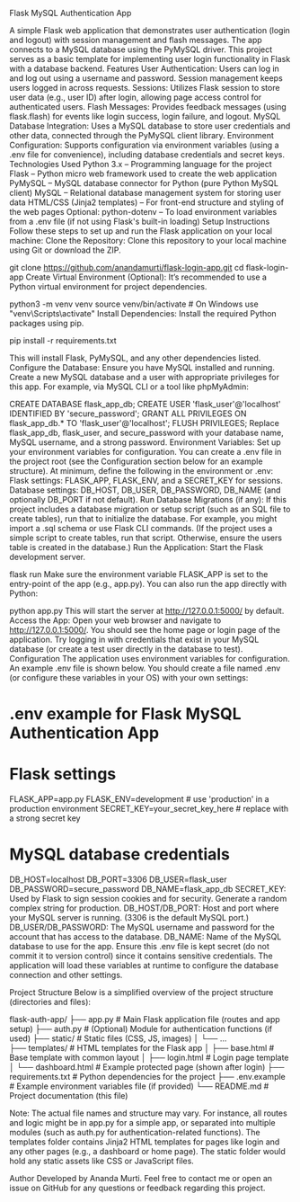 Flask MySQL Authentication App

A simple Flask web application that demonstrates user authentication (login and logout) with session management and flash messages. The app connects to a MySQL database using the PyMySQL driver. This project serves as a basic template for implementing user login functionality in Flask with a database backend.
Features
User Authentication: Users can log in and log out using a username and password. Session management keeps users logged in across requests.
Sessions: Utilizes Flask session to store user data (e.g., user ID) after login, allowing page access control for authenticated users.
Flash Messages: Provides feedback messages (using flask.flash) for events like login success, login failure, and logout.
MySQL Database Integration: Uses a MySQL database to store user credentials and other data, connected through the PyMySQL client library.
Environment Configuration: Supports configuration via environment variables (using a .env file for convenience), including database credentials and secret keys.
Technologies Used
Python 3.x – Programming language for the project
Flask – Python micro web framework used to create the web application
PyMySQL – MySQL database connector for Python (pure Python MySQL client)
MySQL – Relational database management system for storing user data
HTML/CSS (Jinja2 templates) – For front-end structure and styling of the web pages
Optional: python-dotenv – To load environment variables from a .env file (if not using Flask's built-in loading)
Setup Instructions
Follow these steps to set up and run the Flask application on your local machine:
Clone the Repository: Clone this repository to your local machine using Git or download the ZIP.

git clone https://github.com/anandamurti/flask-login-app.git
cd flask-login-app
Create Virtual Environment (Optional): It’s recommended to use a Python virtual environment for project dependencies.

python3 -m venv venv
source venv/bin/activate   # On Windows use "venv\Scripts\activate"
Install Dependencies: Install the required Python packages using pip.

pip install -r requirements.txt

This will install Flask, PyMySQL, and any other dependencies listed.
Configure the Database: Ensure you have MySQL installed and running. Create a new MySQL database and a user with appropriate privileges for this app. For example, via MySQL CLI or a tool like phpMyAdmin:

CREATE DATABASE flask_app_db;
CREATE USER 'flask_user'@'localhost' IDENTIFIED BY 'secure_password';
GRANT ALL PRIVILEGES ON flask_app_db.* TO 'flask_user'@'localhost';
FLUSH PRIVILEGES;
Replace flask_app_db, flask_user, and secure_password with your database name, MySQL username, and a strong password.
Environment Variables: Set up your environment variables for configuration. You can create a .env file in the project root (see the Configuration section below for an example structure). At minimum, define the following in the environment or .env:
Flask settings: FLASK_APP, FLASK_ENV, and a SECRET_KEY for sessions.
Database settings: DB_HOST, DB_USER, DB_PASSWORD, DB_NAME (and optionally DB_PORT if not default).
Run Database Migrations (if any): If this project includes a database migration or setup script (such as an SQL file to create tables), run that to initialize the database. For example, you might import a .sql schema or use Flask CLI commands. (If the project uses a simple script to create tables, run that script. Otherwise, ensure the users table is created in the database.)
Run the Application: Start the Flask development server.

flask run
Make sure the environment variable FLASK_APP is set to the entry-point of the app (e.g., app.py). You can also run the app directly with Python:

python app.py
This will start the server at http://127.0.0.1:5000/ by default.
Access the App: Open your web browser and navigate to http://127.0.0.1:5000/. You should see the home page or login page of the application. Try logging in with credentials that exist in your MySQL database (or create a test user directly in the database to test).
Configuration
The application uses environment variables for configuration. An example .env file is shown below. You should create a file named .env (or configure these variables in your OS) with your own settings:

# .env example for Flask MySQL Authentication App

# Flask settings
FLASK_APP=app.py
FLASK_ENV=development   # use 'production' in a production environment
SECRET_KEY=your_secret_key_here   # replace with a strong secret key

# MySQL database credentials
DB_HOST=localhost
DB_PORT=3306
DB_USER=flask_user
DB_PASSWORD=secure_password
DB_NAME=flask_app_db
SECRET_KEY: Used by Flask to sign session cookies and for security. Generate a random complex string for production.
DB_HOST/DB_PORT: Host and port where your MySQL server is running. (3306 is the default MySQL port.)
DB_USER/DB_PASSWORD: The MySQL username and password for the account that has access to the database.
DB_NAME: Name of the MySQL database to use for the app.
Ensure this .env file is kept secret (do not commit it to version control) since it contains sensitive credentials. The application will load these variables at runtime to configure the database connection and other settings.

Project Structure
Below is a simplified overview of the project structure (directories and files):

flask-auth-app/
├── app.py               # Main Flask application file (routes and app setup)
├── auth.py              # (Optional) Module for authentication functions (if used)
├── static/              # Static files (CSS, JS, images)
│   └── ...             
├── templates/           # HTML templates for the Flask app
│   ├── base.html        # Base template with common layout
│   ├── login.html       # Login page template
│   └── dashboard.html   # Example protected page (shown after login)
├── requirements.txt     # Python dependencies for the project
├── .env.example         # Example environment variables file (if provided)
└── README.md            # Project documentation (this file)

Note: The actual file names and structure may vary. For instance, all routes and logic might be in app.py for a simple app, or separated into multiple modules (such as auth.py for authentication-related functions). The templates folder contains Jinja2 HTML templates for pages like login and any other pages (e.g., a dashboard or home page). The static folder would hold any static assets like CSS or JavaScript files.

Author
Developed by Ananda Murti. Feel free to contact me or open an issue on GitHub for any questions or feedback regarding this project.

